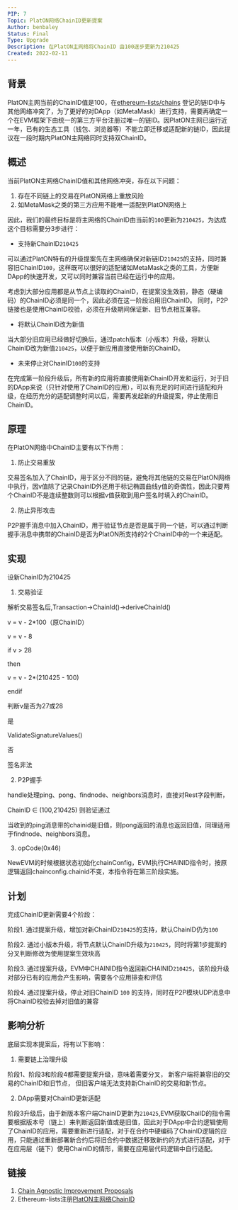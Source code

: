 ```yaml
---
PIP: 7
Topic: PlatON网络ChainID更新提案
Author: benbaley
Status: Final 
Type: Upgrade
Description: 在PlatON主网络将ChainID 由100逐步更新为210425
Created: 2022-02-11
---
```


## 背景

PlatON主网当前的ChainID值是100，在[ethereum-lists/chains](https://github.com/ethereum-lists/chains) 登记的链ID中与其他网络冲突了，为了更好的对DApp（如MetaMask）进行支持，需要再确定一个在EVM框架下由统一的第三方平台注册过唯一的链ID。因PlatON主网已运行近一年，已有的生态工具（钱包、浏览器等）不能立即迁移或适配新的链ID，因此提议在一段时期内PlatON主网络同时支持双ChainID。

## 概述

当前PlatON主网络ChainID值和其他网络冲突，存在以下问题：

1. 存在不同链上的交易在PlatON网络上重放风险
2. 如MetaMask之类的第三方应用不能唯一适配到PlatON网络上

因此，我们的最终目标是将主网络的ChainID由当前的`100`更新为`210425`，为达成这个目标需要分3步进行：

- 支持新ChainID`210425`

可以通过PlatON特有的升级提案先在主网络确保对新链ID`210425`的支持，同时兼容旧ChainID`100`，这样既可以很好的适配诸如MetaMask之类的工具，方便新DApp的快速开发，又可以同时兼容当前已经在运行中的应用。

考虑到大部分应用都是从节点上读取的ChainID，在提案没生效前，静态（硬编码）的ChainID必须是同一个，因此必须在这一阶段沿用旧ChainID。
同时，P2P链接也是使用ChainID校验，必须在升级期间保证新、旧节点相互兼容。

- 将默认ChainID改为新值

当大部分旧应用已经做好切换后，通过patch版本（小版本）升级，将默认ChainID改为新值`210425`，以便于新应用直接使用新的ChainID。

- 未来停止对ChainID`100`的支持

在完成第一阶段升级后，所有新的应用将直接使用新ChainID开发和运行，对于旧的DApp来说（只针对使用了ChainID的应用），可以有充足的时间进行适配和升级，在经历充分的适配调整时间以后，需要再发起新的升级提案，停止使用旧ChainID。

## 原理

在PlatON网络中ChainID主要有以下作用：

1. 防止交易重放

交易签名加入了ChainID，用于区分不同的链，避免将其他链的交易在PlatON网络中执行，因v值除了记录ChainID外还用于标记椭圆曲线y值的奇偶性，因此只要两个ChainID不是连续整数则可以根据v值获取到用户签名时填入的ChainID。

2. 防止异形攻击

P2P握手消息中加入ChainID，用于验证节点是否是属于同一个链，可以通过判断握手消息中携带的ChainID是否为PlatON所支持的2个ChainID中的一个来适配。

## 实现

设新ChainID为210425

1. 交易验证

解析交易签名后,Transaction->ChainId()->deriveChainId()

v = v - 2*100（原ChainID）

v = v - 8

if v > 28 

then

  v = v - 2*(210425 - 100)
	 
endif

判断v是否为27或28

是

   ValidateSignatureValues()
 
否

 签名非法


2. P2P握手

handle处理ping、pong、findnode、neighbors消息时，直接对Rest字段判断，

ChainID ∈ (100,210425) 则验证通过

当收到的ping消息带的chainid是旧值，则pong返回的消息也返回旧值，同理适用于findnode、neighbors消息。

3. opCode(0x46)

NewEVM的时候根据状态初始化chainConfig，EVM执行CHAINID指令时，按原逻辑返回chainconfig.chainid不变，本指令将在第三阶段实施。

## 计划

完成ChainID更新需要4个阶段：

阶段1. 通过提案升级，增加对新ChainID`210425`的支持，默认ChainID仍为`100`

阶段2. 通过小版本升级，将节点默认ChainID升级为`210425`，同时将第1步提案的分叉判断修改为使用提案生效块高

阶段3. 通过提案升级，EVM中CHAINID指令返回新CHAINID`210425`，该阶段升级对部分已有的应用会产生影响，需要各个应用排查和评估

阶段4. 通过提案升级，停止对旧ChainID `100` 的支持，同时在P2P模块UDP消息中将ChainID校验去掉对旧值的兼容

## 影响分析

底层实现本提案后，将有以下影响：

1. 需要链上治理升级

阶段1、阶段3和阶段4都需要提案升级，意味着需要分叉， 新客户端将兼容旧的交易的ChainID和旧节点， 但旧客户端无法支持新ChainID的交易和新节点。

2. DApp需要对ChainID更新适配

阶段3升级后，由于新版本客户端ChainID更新为`210425`,EVM获取ChaiID的指令需要根据版本号（链上）来判断返回新值或是旧值，因此对于DApp中合约逻辑使用了ChainID的应用，需要重新进行适配，对于在合约中硬编码了ChainID逻辑的应用，只能通过重新部署新合约后将旧合约中数据迁移致新约的方式进行适配，对于在应用层（链下）使用ChainID的情形，需要在应用层代码逻辑中自行适配。

## 链接

1. [Chain Agnostic Improvement Proposals](https://github.com/ChainAgnostic/CAIPs)
2. Ethereum-lists注册[PlatON主网络ChainID](https://github.com/ethereum-lists/chains/blob/master/_data/chains/eip155-210425.json)
